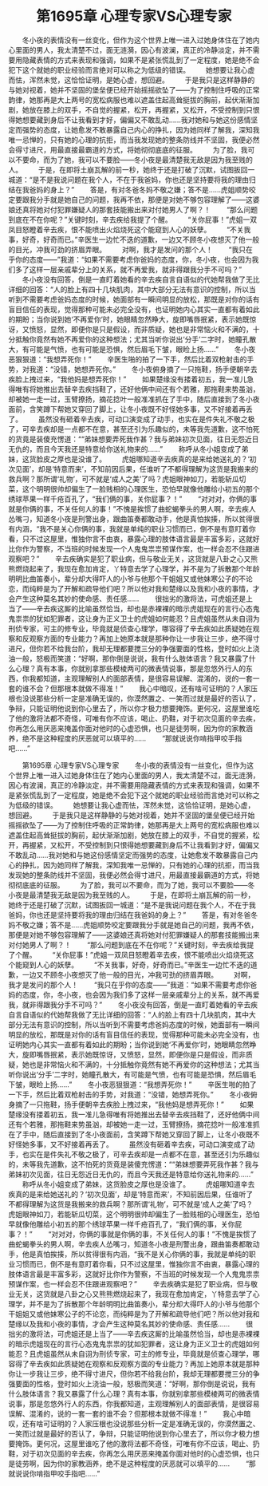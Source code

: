 # 　　第1695章 心理专家VS心理专家
　　冬小夜的表情没有一丝变化，但作为这个世界上唯一进入过她身体住在了她内心里面的男人，我太清楚不过，面无涟漪，因心有波澜，真正的冷静淡定，并不需要用隐藏表情的方式来表现和强调，如果不是紧张慌乱到了一定程度，她是绝不会犯下这个就她的职业经验而言绝对可以称之为低级的错误。
　　她想要让我心虚而怯，浑然未觉，这恰恰证明，是她心虚，想回避。
　　于是我只是这样静静的与她对视着，她并不坚固的堡垒便已经开始摇摇欲坠了——为了控制住呼吸的正常韵律，她那再是大上两号的宽松病服也难以遮盖住起高耸挺拔的胸前，起伏渐渐加剧，她放在膝上的双手，不自觉的握紧，松开，再握紧，又松开，不受控制到只恨得她想要藏到身后不让我看到才好，偏偏又不敢乱动……我对她和与她这份感情坚定而强势的态度，让她愈发不敢暴露自己内心的挣扎，因为她同样了解我，深知我唯一忌惮的，只有她的心理的抗拒，而当我发现她的整条防线并不坚固，我便必然会得寸进尺，用最直接最霸道的方式，将她彻彻底底的征服。
　　为了脸，我可以不要命，而为了她，我可以不要脸——冬小夜是最清楚我无敌是因为我至贱的人。
　　于是，在即将土崩瓦解的前一秒，她终于还是打破了沉默，试图扳回一城道：“是不是我说问题在我个人，不在于我爸妈，你也还是坚持要将我的理由归结在我爸妈的身上？”
　　答是，有对冬爸冬妈不敬之嫌；答不是……虎姐顺势咬定要跟我分手就是她自己的问题，我再不依，那便是对她不够包容理解了——这婆娘还真将她对付犯罪嫌疑人的那套技能搬出来对付她男人了啊？！
　　“那么问题到底在不在你呢？”关键时刻，辛去疾给我提了个醒。
　　“关你屁事！”虎姐一双凤目怒瞪着辛去疾，恨不能喷出火焰烧死这个能窥到人心的妖孽。
　　“不关我事，好奇，好奇而已。”辛医生一边忙不迭的道歉，一边又不顾冬小夜想灭了他一般的目光，冲我可劲的挤眉弄眼。
　　对啊，我才是发问的那个人！
　　“我只在乎你的态度——”我道：“如果不需要考虑你爸妈的态度，你，冬小夜，也会因为我们多了这样一层亲戚辈分上的关系，就不再爱我，就非得跟我分手不可吗？”
　　冬小夜没有回答，倒是一直盯着她看的辛去疾自言自语似的代她帮我做了无比详细的回答：“人的脸上有四十几块肌肉，其中大部分无法有意识的控制，所以当听到不需要考虑爸妈态度的时候，她面部有一瞬间明显的放松，那既是对你的话有盲目信任的表现，觉得那种可能未必完全没有，也证明她内心其实一直都有着如此的期盼；当你说到她‘不再爱你’时，她眼睛忽然睁大，旋即嘴唇抿紧，表示她既惊讶，又愤怒，显然，即便你是只是假设，而非质疑，她也是非常恼火和不满的，十分抵触你竟然有她不再爱你的这种想法；尤其当听你说出‘分手’二字时，她瞳孔散大，有可能是气愤，也有可能是恐惧，然后眉毛下皱，眼睑上扬……”
　　冬小夜恶狠狠道：“我想弄死你！”
　　辛医生啪的拍了一下手，然后比着双枪射击的手势，对我道：“没错，她想弄死你。”
　　冬小夜俯身摘了一只拖鞋，扬手便朝辛去疾脸上拽过来，“我他妈是想弄死你！”
　　如果楚缘没有搂着初五，我一准儿急得唯有将她推出去替辛去疾挡鞋了，还好他俩中间还有个若雅，那拖鞋来势虽汹，却被她一走一过，玉臂撩扬，摘花捻叶一般准准抓在了手中，随后直接到了冬小夜面前，含笑蹲下帮她又穿回了脚上，让冬小夜既不好怪她多事，又不好接着再丢了。
　　虽然没有砸着辛去疾，可动口演变成了动手，也实在是件失礼不敬之极了，可辛去疾却是一点都不在意，甚至还引为乐趣似的，未等我先道歉，这不怕死的货竟是装傻充愣道：““弟妹想要弄死我作甚？我与弟妹初次见面，往日无怨近日无仇的，而且今天我还是特意给你送礼物来的……”
　　称呼从冬小姐变成了弟妹，这货脸皮之厚也是没谁了。
　　虎姐哪知道辛去疾真的是来给她送礼的？‘初次见面’，却是‘特意而来’，不知前因后果，任谁听了不都得理解为这货是我搬来的救兵啊？那所谓‘礼物’，可不就是‘成人之美’了吗？虎姐眼神如刀，若能斩瓜切菜，这个明明很帅却偏生了一脸贱相的心理医生，恐怕早就像他雕给小初五的那个绣球苹果一样千疮百孔了，“我们俩的事，关你屁事？！”
　　“对对对，你俩的事就是你俩的事，不关任何人的事！”不愧是挨惯了曲蛇蝎拳头的男人啊，辛去疾人怂嘴刁，知道冬小夜是刑警出身，跟曲笛奏都敢动手，他是真怕挨揍，所以贫得很有内涵，“我不是关心你俩的事，我就是单纯的职业习惯而已，倒不是有意盯着你看，只不过这屋里，惟独你言不由衷，暴露心理的肢体语言最是丰富多彩，这就好比你作为警察，不当班的时候发现一个人鬼鬼祟祟预谋作案，也一样会忍不住跟进观察吧？”
　　辛去疾确实是犯了职业病，但与敬业无关，这货就是八卦之心又熊熊燃烧起来了，我现在愈加肯定，丫特意去学了心理学，并不是为了拆散那个年龄明明比曲笛奏小，辈分却大得吓人的小爷与他那个干姐姐又或他妹寒公子的不论恋，而纯粹是为了开解和疏导他们吧？所以他对我和楚缘以及我和小夜的事情，才会产生这种莫名其妙的使命感、责任感……
　　很拙劣的激将法，可虎姐还是上当了——辛去疾这厮的比喻虽然恰当，却也是赤裸裸的暗示虎姐现在的言行心态鬼鬼祟祟的犹如犯罪者，这让身为正义卫士的虎姐如何能忍？且虎姐虽然从未自诩为刑侦专家，可主的修专业，毕竟就是侦查心理学，哪容得了辛去疾如此质疑她在观察和反观察方面的专业能力？再加上她原本就是那种你让一步我让三步，绝不得寸进尺，但你若不给我台阶，我却无理都要搅三分的争强要面的性格，登时如火上浇油一般，怒极而笑道：“好啊，那你倒是说说，我有什么肢体语言？我又暴露了什么心理？真有本事，你就别拿那些模棱两可的微表情说事，那是忽悠外行人的东西，你我都知道，主观理解别人的面部表情，是很容易误解、混淆的，说的一套一套的谁不会？但那根本就做不得准！”
　　我心中暗叹，还有啥可证明的？人家压根也没说那些分析一定是准确无误的，你漠然置之、一笑而过就是最好的否认了，争辩，只能证明他说到你心里去了，所以你才极力想要掩饰。更何况，这屋里谁吃了他的激将法都不奇怪，可唯有你不应该，喝止、扔鞋，对于初次见面的辛去疾，你再怎么用厌恶来掩盖你面对他时的心虚恐惧，也只是徒劳啊，因为你的家教涵养，绝不是这种程度的厌恶就可以填平的……
　　“那就说说你啃指甲咬手指吧……”

　　第1695章 心理专家VS心理专家
　　冬小夜的表情没有一丝变化，但作为这个世界上唯一进入过她身体住在了她内心里面的男人，我太清楚不过，面无涟漪，因心有波澜，真正的冷静淡定，并不需要用隐藏表情的方式来表现和强调，如果不是紧张慌乱到了一定程度，她是绝不会犯下这个就她的职业经验而言绝对可以称之为低级的错误。
　　她想要让我心虚而怯，浑然未觉，这恰恰证明，是她心虚，想回避。
　　于是我只是这样静静的与她对视着，她并不坚固的堡垒便已经开始摇摇欲坠了——为了控制住呼吸的正常韵律，她那再是大上两号的宽松病服也难以遮盖住起高耸挺拔的胸前，起伏渐渐加剧，她放在膝上的双手，不自觉的握紧，松开，再握紧，又松开，不受控制到只恨得她想要藏到身后不让我看到才好，偏偏又不敢乱动……我对她和与她这份感情坚定而强势的态度，让她愈发不敢暴露自己内心的挣扎，因为她同样了解我，深知我唯一忌惮的，只有她的心理的抗拒，而当我发现她的整条防线并不坚固，我便必然会得寸进尺，用最直接最霸道的方式，将她彻彻底底的征服。
　　为了脸，我可以不要命，而为了她，我可以不要脸——冬小夜是最清楚我无敌是因为我至贱的人。
　　于是，在即将土崩瓦解的前一秒，她终于还是打破了沉默，试图扳回一城道：“是不是我说问题在我个人，不在于我爸妈，你也还是坚持要将我的理由归结在我爸妈的身上？”
　　答是，有对冬爸冬妈不敬之嫌；答不是……虎姐顺势咬定要跟我分手就是她自己的问题，我再不依，那便是对她不够包容理解了——这婆娘还真将她对付犯罪嫌疑人的那套技能搬出来对付她男人了啊？！
　　“那么问题到底在不在你呢？”关键时刻，辛去疾给我提了个醒。
　　“关你屁事！”虎姐一双凤目怒瞪着辛去疾，恨不能喷出火焰烧死这个能窥到人心的妖孽。
　　“不关我事，好奇，好奇而已。”辛医生一边忙不迭的道歉，一边又不顾冬小夜想灭了他一般的目光，冲我可劲的挤眉弄眼。
　　对啊，我才是发问的那个人！
　　“我只在乎你的态度——”我道：“如果不需要考虑你爸妈的态度，你，冬小夜，也会因为我们多了这样一层亲戚辈分上的关系，就不再爱我，就非得跟我分手不可吗？”
　　冬小夜没有回答，倒是一直盯着她看的辛去疾自言自语似的代她帮我做了无比详细的回答：“人的脸上有四十几块肌肉，其中大部分无法有意识的控制，所以当听到不需要考虑爸妈态度的时候，她面部有一瞬间明显的放松，那既是对你的话有盲目信任的表现，觉得那种可能未必完全没有，也证明她内心其实一直都有着如此的期盼；当你说到她‘不再爱你’时，她眼睛忽然睁大，旋即嘴唇抿紧，表示她既惊讶，又愤怒，显然，即便你是只是假设，而非质疑，她也是非常恼火和不满的，十分抵触你竟然有她不再爱你的这种想法；尤其当听你说出‘分手’二字时，她瞳孔散大，有可能是气愤，也有可能是恐惧，然后眉毛下皱，眼睑上扬……”
　　冬小夜恶狠狠道：“我想弄死你！”
　　辛医生啪的拍了一下手，然后比着双枪射击的手势，对我道：“没错，她想弄死你。”
　　冬小夜俯身摘了一只拖鞋，扬手便朝辛去疾脸上拽过来，“我他妈是想弄死你！”
　　如果楚缘没有搂着初五，我一准儿急得唯有将她推出去替辛去疾挡鞋了，还好他俩中间还有个若雅，那拖鞋来势虽汹，却被她一走一过，玉臂撩扬，摘花捻叶一般准准抓在了手中，随后直接到了冬小夜面前，含笑蹲下帮她又穿回了脚上，让冬小夜既不好怪她多事，又不好接着再丢了。
　　虽然没有砸着辛去疾，可动口演变成了动手，也实在是件失礼不敬之极了，可辛去疾却是一点都不在意，甚至还引为乐趣似的，未等我先道歉，这不怕死的货竟是装傻充愣道：““弟妹想要弄死我作甚？我与弟妹初次见面，往日无怨近日无仇的，而且今天我还是特意给你送礼物来的……”
　　称呼从冬小姐变成了弟妹，这货脸皮之厚也是没谁了。
　　虎姐哪知道辛去疾真的是来给她送礼的？‘初次见面’，却是‘特意而来’，不知前因后果，任谁听了不都得理解为这货是我搬来的救兵啊？那所谓‘礼物’，可不就是‘成人之美’了吗？虎姐眼神如刀，若能斩瓜切菜，这个明明很帅却偏生了一脸贱相的心理医生，恐怕早就像他雕给小初五的那个绣球苹果一样千疮百孔了，“我们俩的事，关你屁事？！”
　　“对对对，你俩的事就是你俩的事，不关任何人的事！”不愧是挨惯了曲蛇蝎拳头的男人啊，辛去疾人怂嘴刁，知道冬小夜是刑警出身，跟曲笛奏都敢动手，他是真怕挨揍，所以贫得很有内涵，“我不是关心你俩的事，我就是单纯的职业习惯而已，倒不是有意盯着你看，只不过这屋里，惟独你言不由衷，暴露心理的肢体语言最是丰富多彩，这就好比你作为警察，不当班的时候发现一个人鬼鬼祟祟预谋作案，也一样会忍不住跟进观察吧？”
　　辛去疾确实是犯了职业病，但与敬业无关，这货就是八卦之心又熊熊燃烧起来了，我现在愈加肯定，丫特意去学了心理学，并不是为了拆散那个年龄明明比曲笛奏小，辈分却大得吓人的小爷与他那个干姐姐又或他妹寒公子的不论恋，而纯粹是为了开解和疏导他们吧？所以他对我和楚缘以及我和小夜的事情，才会产生这种莫名其妙的使命感、责任感……
　　很拙劣的激将法，可虎姐还是上当了——辛去疾这厮的比喻虽然恰当，却也是赤裸裸的暗示虎姐现在的言行心态鬼鬼祟祟的犹如犯罪者，这让身为正义卫士的虎姐如何能忍？且虎姐虽然从未自诩为刑侦专家，可主的修专业，毕竟就是侦查心理学，哪容得了辛去疾如此质疑她在观察和反观察方面的专业能力？再加上她原本就是那种你让一步我让三步，绝不得寸进尺，但你若不给我台阶，我却无理都要搅三分的争强要面的性格，登时如火上浇油一般，怒极而笑道：“好啊，那你倒是说说，我有什么肢体语言？我又暴露了什么心理？真有本事，你就别拿那些模棱两可的微表情说事，那是忽悠外行人的东西，你我都知道，主观理解别人的面部表情，是很容易误解、混淆的，说的一套一套的谁不会？但那根本就做不得准！”
　　我心中暗叹，还有啥可证明的？人家压根也没说那些分析一定是准确无误的，你漠然置之、一笑而过就是最好的否认了，争辩，只能证明他说到你心里去了，所以你才极力想要掩饰。更何况，这屋里谁吃了他的激将法都不奇怪，可唯有你不应该，喝止、扔鞋，对于初次见面的辛去疾，你再怎么用厌恶来掩盖你面对他时的心虚恐惧，也只是徒劳啊，因为你的家教涵养，绝不是这种程度的厌恶就可以填平的……
　　“那就说说你啃指甲咬手指吧……”
